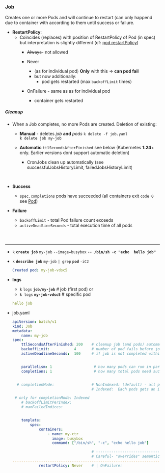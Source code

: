 
### Job
Creates one or more Pods and will continue to restart (can only happend due to container with according to them until success or failure.
- **RestartPolicy**:
    - Coincides (replaces) with position of  RestartPolicy of Pod (in spec) but interpretation is slightly different (cf: [pod restartPolicy](../pod/lifecycle.md))
        - ~~Always~~-  not allowed
        - Never 
            -  (as for individual pod)  **Only**  with this => **can pod fail**
            - but now additionally:
                - pod gets restarted  (max `backoffLimit` times)
           
        - OnFailure - same as  as for individual pod    
            - container gets restarted     
    
##### Cleanup  
-  When a Job completes, no more Pods are created. Deletion of existing:

    - **Manual** - deletes _job_ **and** _pods_ 
    `k delete -f job.yaml`  
    `k delete job my-job`
    - **Automatic**
    `ttlSecondsAfterFinished` see below (Kubernetes **1.24**+ only. Earlier versions dont support automatic deletion)

        - CronJobs clean up automatically (see successfulJobsHistoryLimit, failedJobsHistoryLimit)

<br>

- **Success** 
    - `spec.completions` pods have succeeded (all containers exit `code 0`  see [Pod](pod.md))

- **Failure**
    - `backoffLimit` -  total Pod failure count exceeds
    - `activeDeadlineSeconds`  - total execution time of all pods 

###

<br> 

---

 - `k` **`create job`** `my-job` `--image=busybox` **`-- /bin/sh -c "echo  hello job"`**

 - `k` **`describe job`** `my-job` `| grep` **`pod`** `-iC2`

    ```yaml
    Created pod: my-job-vdsc5
   ```
- **logs**   
    - `k` `logs` **`job/my-job`**   #  job (first pod) 
or
    - `k logs` **`my-job-vdsc5`**   # specific pod 

    ```yaml
    hello job
    ```

- job.yaml
    ```yaml
    apiVersion: batch/v1
    kind: Job
    metadata:
        name: my-job
    spec:
        ttlSecondsAfterFinished: 200    # cleanup job (and pods) automatically after 200s. (Kubernetes 1.24 + only)
        backoffLimit:           4       # number of pod fails before job fails.
        activeDeadlineSeconds:  100     # if job is not completed within this time, it is considered failed. Prevents further Pods being started


        parallelism: 1                   # how many pods can run in parallel
        completions: 1                   # how many total pods need succeeded before job succeeds.


      # completionMode:                 # NonIndexed: (default) - all pods are "equal", or 
                                        # Indexed:  Each pods gets an index, and a job is only complete when a pod with each index has succeeded

     # only for completionMode: Indexed
        # backoffLimitPerIndex:
        # maxFailedIndices:


        template:
            spec:
                containers:
                    - name: my-ctr
                      image: busybox
                      command: ["/bin/sh", "-c", "echo hello job"]

                                        # ------------------------------------------------------------------------
                                        # Careful- "overrides" semantics RestrtPolicy (individual) Pod (would have)
   ------------------------------------------------------------------------
                restartPolicy: Never    # | OnFailure: 
    ```


